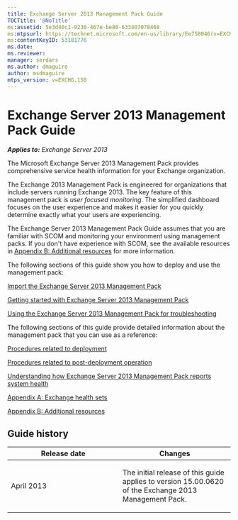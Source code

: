 ```yaml
---
title: Exchange Server 2013 Management Pack Guide
TOCTitle: '@NoTitle'
ms:assetid: 5e3d40c1-9230-467e-be80-633407078468
ms:mtpsurl: https://technet.microsoft.com/en-us/library/Ee758046(v=EXCHG.150)
ms:contentKeyID: 53181776
ms.date: 
ms.reviewer: 
manager: serdars
ms.author: dmaguire
author: msdmaguire
mtps_version: v=EXCHG.150
---
```


# Exchange Server 2013 Management Pack Guide

_**Applies to:** Exchange Server 2013_

The Microsoft Exchange Server 2013 Management Pack provides comprehensive service health information for your Exchange organization.

The Exchange 2013 Management Pack is engineered for organizations that include servers running Exchange 2013. The key feature of this management pack is *user focused monitoring*. The simplified dashboard focuses on the user experience and makes it easier for you quickly determine exactly what your users are experiencing.

The Exchange Server 2013 Management Pack Guide assumes that you are familiar with SCOM and monitoring your environment using management packs. If you don't have experience with SCOM, see the available resources in [Appendix B: Additional resources](appendix-b-additional-resources.md) for more information.

The following sections of this guide show you how to deploy and use the management pack:

[Import the Exchange Server 2013 Management Pack](import-the-exchange-server-2013-management-pack.md)

[Getting started with Exchange Server 2013 Management Pack](getting-started-with-exchange-server-2013-management-pack.md)

[Using the Exchange Server 2013 Management Pack for troubleshooting](using-the-exchange-server-2013-management-pack-for-troubleshooting.md)

The following sections of this guide provide detailed information about the management pack that you can use as a reference:

[Procedures related to deployment](procedures-related-to-deployment.md)

[Procedures related to post-deployment operation](procedures-related-to-post-deployment-operation.md)

[Understanding how Exchange Server 2013 Management Pack reports system health](understanding-how-exchange-server-2013-management-pack-reports-system-health.md)

[Appendix A: Exchange health sets](appendix-a-exchange-health-sets.md)

[Appendix B: Additional resources](appendix-b-additional-resources.md)

## Guide history

<table>
<colgroup>
<col style="width: 50%" />
<col style="width: 50%" />
</colgroup>
<thead>
<tr class="header">
<th>Release date</th>
<th>Changes</th>
</tr>
</thead>
<tbody>
<tr class="odd">
<td><p>April 2013</p></td>
<td><p>The initial release of this guide applies to version 15.00.0620 of the Exchange 2013 Management Pack.</p></td>
</tr>
</tbody>
</table>
